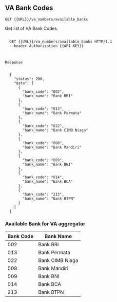 ## VA Bank Codes
<p><api><code>GET {{URL}}/va_numbers/available_banks</code></api></p>
<p>Get list of VA Bank Codes.</p>
<div class="highlight"><pre class="highlight"><code>
  <span class="nf">GET</span> <span class="nn">{{URL}}/va_numbers/available_banks</span> <span class="kr">HTTP</span><span class="o">/</span><span class="m">1.1</span>
  <span class="s2">--header</span> <span class="nf">Authorization</span> <span class="s2">{{API KEY}}</span> 

  <p class="n">Response</p>
  <span class="p">{</span>
    <span class="nt">&#34;status&#34;</span><span class="p">:</span> <span class="mi">200</span><span class="p">,</span>
    <span class="nt">&#34;data&#34;</span><span class="p">:</span> <span class="p">[</span>
      <span class="p">{</span>
        <span class="nt">&#34;bank_code&#34;</span><span class="p">:</span> <span class="s2">&#34;002&#34;</span><span class="p">,</span>
        <span class="nt">&#34;bank_name&#34;</span><span class="p">:</span> <span class="s2">&#34;Bank BRI&#34;</span>
      <span class="p">},</span>
      <span class="p">{</span>
        <span class="nt">&#34;bank_code&#34;</span><span class="p">:</span> <span class="s2">&#34;013&#34;</span><span class="p">,</span>
        <span class="nt">&#34;bank_name&#34;</span><span class="p">:</span> <span class="s2">&#34;Bank Permata&#34;</span>
      <span class="p">},</span>
      <span class="p">{</span>
        <span class="nt">&#34;bank_code&#34;</span><span class="p">:</span> <span class="s2">&#34;022&#34;</span><span class="p">,</span>
        <span class="nt">&#34;bank_name&#34;</span><span class="p">:</span> <span class="s2">&#34;Bank CIMB Niaga&#34;</span>
      <span class="p">},</span>
      <span class="p">{</span>
        <span class="nt">&#34;bank_code&#34;</span><span class="p">:</span> <span class="s2">&#34;008&#34;</span><span class="p">,</span>
        <span class="nt">&#34;bank_name&#34;</span><span class="p">:</span> <span class="s2">&#34;Bank Mandiri&#34;</span>
      <span class="p">},</span>
      <span class="p">{</span>
        <span class="nt">&#34;bank_code&#34;</span><span class="p">:</span> <span class="s2">&#34;009&#34;</span><span class="p">,</span>
        <span class="nt">&#34;bank_name&#34;</span><span class="p">:</span> <span class="s2">&#34;Bank BNI&#34;</span>
      <span class="p">},</span>
      <span class="p">{</span>
        <span class="nt">&#34;bank_code&#34;</span><span class="p">:</span> <span class="s2">&#34;014&#34;</span><span class="p">,</span>
        <span class="nt">&#34;bank_name&#34;</span><span class="p">:</span> <span class="s2">&#34;Bank BCA&#34;</span>
      <span class="p">},</span>
      <span class="p">{</span>
        <span class="nt">&#34;bank_code&#34;</span><span class="p">:</span> <span class="s2">&#34;213&#34;</span><span class="p">,</span>
        <span class="nt">&#34;bank_name&#34;</span><span class="p">:</span> <span class="s2">&#34;Bank BTPN&#34;</span>
      <span class="p">}</span>
    <span class="p">]</span>
  <span class="p">}</span>
</span></code></pre></div>
<h3 id="available-bank-for-va-aggregator-va-aggregator-bank-code" type="normal">Available Bank for VA aggregator</h3>
<table><thead>
<tr>
<th>Bank Code</th>
<th>Bank Name</th>
</tr>
</thead><tbody>
<tr>
<td>002</td>
<td>Bank BRI</td>
</tr>
<tr>
<td>013</td>
<td>Bank Permata</td>
</tr>
<tr>
<td>022</td>
<td>Bank CIMB Niaga</td>
</tr>
<tr>
<td>008</td>
<td>Bank Mandiri</td>
</tr>
<tr>
<td>009</td>
<td>Bank BNI</td>
</tr>
<tr>
<td>014</td>
<td>Bank BCA</td>
</tr>
<tr>
<td>213</td>
<td>Bank BTPN</td>
</tr>
</tbody></table>

